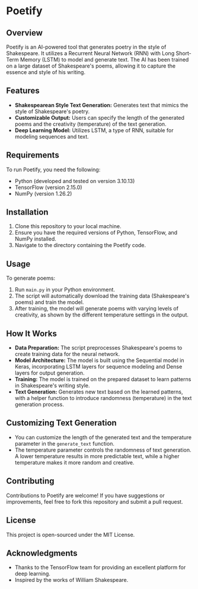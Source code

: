 # Poetify



## Overview
Poetify is an AI-powered tool that generates poetry in the style of Shakespeare. It utilizes a Recurrent Neural Network (RNN) with Long Short-Term Memory (LSTM) to model and generate text. The AI has been trained on a large dataset of Shakespeare's poems, allowing it to capture the essence and style of his writing.

## Features
- **Shakespearean Style Text Generation:** Generates text that mimics the style of Shakespeare's poetry.
- **Customizable Output:** Users can specify the length of the generated poems and the creativity (temperature) of the text generation.
- **Deep Learning Model:** Utilizes LSTM, a type of RNN, suitable for modeling sequences and text.

## Requirements
To run Poetify, you need the following:
- Python (developed and tested on version 3.10.13)
- TensorFlow (version 2.15.0)
- NumPy (version 1.26.2)

## Installation
1. Clone this repository to your local machine.
2. Ensure you have the required versions of Python, TensorFlow, and NumPy installed.
3. Navigate to the directory containing the Poetify code.

## Usage
To generate poems:
1. Run `main.py` in your Python environment.
2. The script will automatically download the training data (Shakespeare's poems) and train the model.
3. After training, the model will generate poems with varying levels of creativity, as shown by the different temperature settings in the output.

## How It Works
- **Data Preparation:** The script preprocesses Shakespeare's poems to create training data for the neural network.
- **Model Architecture:** The model is built using the Sequential model in Keras, incorporating LSTM layers for sequence modeling and Dense layers for output generation.
- **Training:** The model is trained on the prepared dataset to learn patterns in Shakespeare's writing style.
- **Text Generation:** Generates new text based on the learned patterns, with a helper function to introduce randomness (temperature) in the text generation process.

## Customizing Text Generation
- You can customize the length of the generated text and the temperature parameter in the `generate_text` function.
- The temperature parameter controls the randomness of text generation. A lower temperature results in more predictable text, while a higher temperature makes it more random and creative.

## Contributing
Contributions to Poetify are welcome! If you have suggestions or improvements, feel free to fork this repository and submit a pull request.

## License
This project is open-sourced under the MIT License.

## Acknowledgments
- Thanks to the TensorFlow team for providing an excellent platform for deep learning.
- Inspired by the works of William Shakespeare.
